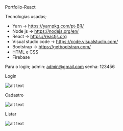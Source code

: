 Portfolio-React

Tecnologias usadas;

- Yarn -> https://yarnpkg.com/pt-BR/
- Node js -> https://nodejs.org/en/
- React -> https://reactjs.org
- Visual studio code -> https://code.visualstudio.com/
- Bootstrap -> https://getbootstrap.com/
- HTML e CSS
- Firebase

Para o login; 
admin: admin@gmail.com
senha: 123456

Login

![alt text](https://github.com/acebeR/Portfolio-React/blob/master/imgs/Login.jpg?raw=true)

Cadastro

![alt text](https://github.com/acebeR/Portfolio-React/blob/master/imgs/cadastro.jpg?raw=true)

Listar

![alt text](https://github.com/acebeR/Portfolio-React/blob/master/imgs/Listar.jpg?raw=true)

